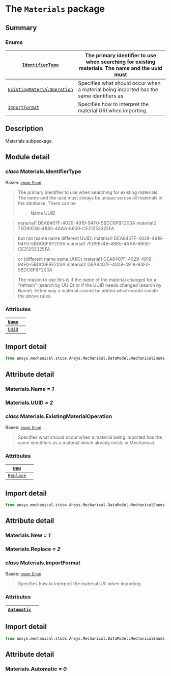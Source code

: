 <a id="module-ansys.mechanical.stubs.Ansys.Mechanical.DataModel.MechanicalEnums.Materials"></a>

<a id="the-materials-package"></a>

# The `Materials` package

<a id="summary"></a>

## Summary

### Enums

| [`IdentifierType`](IdentifierType.md#IdentifierType)                                  | The primary identifier to use when searching for existing materials. The name and the uuid must   |
|---------------------------------------------------------------------------------------|---------------------------------------------------------------------------------------------------|
| [`ExistingMaterialOperation`](ExistingMaterialOperation.md#ExistingMaterialOperation) | Specifies what should occur when a material being imported has the same identifiers as            |
| [`ImportFormat`](../Table/ImportFormat.md#ImportFormat)                               | Specifies how to interpret the material URI when importing.                                       |

<a id="description"></a>

## Description

Materials subpackage.

<!-- !! processed by numpydoc !! -->

<a id="module-detail"></a>

## Module detail

<a id="Materials.IdentifierType"></a>

### *class* Materials.IdentifierType

Bases: [`enum.Enum`](https://docs.python.org/3/library/enum.html#enum.Enum)

> The primary identifier to use when searching for existing materials. The name and the uuid must
> always be unique across all materials in the database.  There can be

> > Name        UUID

> material1   DEA8407F-4029-4919-94F0-5BDC6FBF203A
> material2   7ED99748-4885-4AAA-8600-CE21253325FA

> but not  (same name different UUID)
> material1   DEA8407F-4029-4919-94F0-5BDC6FBF203A
> material1   7ED99748-4885-4AAA-8600-CE21253325FA

> or  (different name same UUID)
> material1   DEA8407F-4029-4919-94F0-5BDC6FBF203A
> material2   DEA8407F-4029-4919-94F0-5BDC6FBF203A

> The reason to use this is if the name of the material changed for a “refresh” (search by UUID) or if the UUID
> needs changed (search by Name).  Either way a material cannot be added which would violate the above rules.

> <!-- !! processed by numpydoc !! -->

### Attributes

| [`Name`](#Materials.Name)   |    |
|-----------------------------|----|
| [`UUID`](#Materials.UUID)   |    |

<a id="import-detail"></a>

## Import detail

```python
from ansys.mechanical.stubs.Ansys.Mechanical.DataModel.MechanicalEnums.Materials import IdentifierType
```

<a id="attribute-detail"></a>

## Attribute detail

<a id="Materials.Name"></a>

### Materials.Name *= 1*

<a id="Materials.UUID"></a>

### Materials.UUID *= 2*

<a id="Materials.ExistingMaterialOperation"></a>

### *class* Materials.ExistingMaterialOperation

Bases: [`enum.Enum`](https://docs.python.org/3/library/enum.html#enum.Enum)

> Specifies what should occur when a material being imported has the same identifiers as
> a material which already exists in Mechanical.

> <!-- !! processed by numpydoc !! -->

### Attributes

| [`New`](#Materials.New)         |    |
|---------------------------------|----|
| [`Replace`](#Materials.Replace) |    |

<a id="id1"></a>

## Import detail

```python
from ansys.mechanical.stubs.Ansys.Mechanical.DataModel.MechanicalEnums.Materials import ExistingMaterialOperation
```

<a id="id2"></a>

## Attribute detail

<a id="Materials.New"></a>

### Materials.New *= 1*

<a id="Materials.Replace"></a>

### Materials.Replace *= 2*

<a id="Materials.ImportFormat"></a>

### *class* Materials.ImportFormat

Bases: [`enum.Enum`](https://docs.python.org/3/library/enum.html#enum.Enum)

> Specifies how to interpret the material URI when importing.

> <!-- !! processed by numpydoc !! -->

### Attributes

| [`Automatic`](#Materials.Automatic)   |    |
|---------------------------------------|----|

<a id="id3"></a>

## Import detail

```python
from ansys.mechanical.stubs.Ansys.Mechanical.DataModel.MechanicalEnums.Materials import ImportFormat
```

<a id="id4"></a>

## Attribute detail

<a id="Materials.Automatic"></a>

### Materials.Automatic *= 0*
